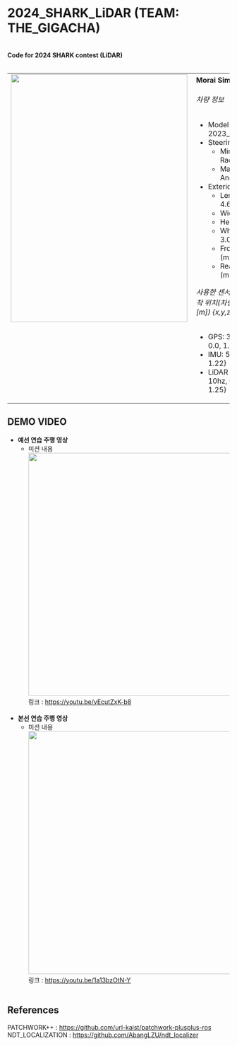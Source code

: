 # __2024_SHARK_LiDAR__ (TEAM: THE_GIGACHA)

<br>**Code for 2024 SHARK contest (LiDAR)**<br>
<table style="border: none; border-collapse: collapse;">
<table>
  <tr>
    <td style="border: none; padding-right: 10px; vertical-align: top;">
      <img src="https://github.com/user-attachments/assets/11b4eeb6-a9a3-4553-976a-b201eeed22be" width="400" height="561"></img>
    </td>
    <td style="border: none; padding-left: 10px; vertical-align: top;">
    <b>Morai Simulator 사용</b><br><br>
    <i>차량 정보</i><br><br>
    <ul>
        <li>Model : 2023_Hyundai_Ioniq5</li>
        <li>Steering Angle
            <ul>
                <li>Minimum Turning Radius (m) : 5.87</li>
                <li>Maximum Wheel Angle (deg) : 40</li>
            </ul>
        </li>
        <li>Exterior Dimensions
            <ul>
                <li>Length (m) : 4.635</li>
                <li>Width (m) : 1.892</li>
                <li>Height (m) : 2.434</li>
                <li>Wheelbase (m) : 3.000</li>
                <li>Front Overhang (m) : 0.845</li>
                <li>Rear Overhang (m) : 0.79</li>
            </ul>
        </li>
    </ul>
    <i>사용한 센서 정보 (Rate, 부착 위치(차량 후륜축 기준 [m]) {x,y,z} ):</i><br><br>
    <ul>
        <li>GPS: 30hz, {1.42, 0.0, 1.22}</li>
        <li>IMU: 50hz, {1.02, 0.0, 1.22}</li>
        <li>LiDAR (HDL 32e): 10hz, {1.02, 0.0, 1.25}</li>
    </ul>
</td>

  </tr>
</table>

## DEMO VIDEO
* __예선 연습 주행 영상__
  + 미션 내용<br>
  <img src="https://github.com/user-attachments/assets/663a3f76-47fa-498b-9c10-de281ead29cd" width="900" height="550"></img><br>
  링크 : https://youtu.be/yEcutZxK-b8<br><br>
* __본선 연습 주행 영상__
  + 미션 내용<br>
  <img src="https://github.com/user-attachments/assets/25b9610e-d08a-40bd-908b-687ba823faad" width="900" height="550"></img><br>
  링크 : https://youtu.be/1a13bzOtN-Y<br><br>

## References

PATCHWORK++ : https://github.com/url-kaist/patchwork-plusplus-ros <br>
NDT_LOCALIZATION : https://github.com/AbangLZU/ndt_localizer <br>


